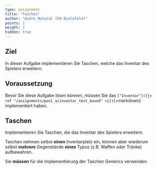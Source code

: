 ```yaml
---
type: assignment
title: "Taschen"
author: "Andre Matutat (FH Bielefeld)"
points: 1
weight: 2
hidden: true
---
```


## Ziel

In dieser Aufgabe implementieren Sie Taschen, welche das Inventar des Spielers erweitern.

## Voraussetzung

Bevor Sie diese Aufgabe lösen können, müssen Sie das `["Inventar"]({{< ref "/assignments/pool_a/inventar_text_based" >}})`{=markdown} implementiert haben.

## Taschen

Implementieren Sie Taschen, die das Inventar des Spielers erweitern.

Taschen nehmen selbst **einen** Inventarplatz ein, können aber wiederum selbst **mehrere** Gegenstände **eines** Typus (z.B. Waffen oder Tränke) aufbewahren.

Sie **müssen** für die Implementierung der Taschen Generics verwenden.

